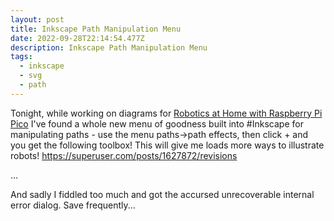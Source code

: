 ```yaml
---
layout: post
title: Inkscape Path Manipulation Menu
date: 2022-09-28T22:14:54.477Z
description: Inkscape Path Manipulation Menu
tags:
  - inkscape
  - svg
  - path
---
```

Tonight, while working on diagrams for [Robotics at Home with Raspberry Pi Pico](https://packt.link/5swS2) I've found a whole new menu of goodness built into #Inkscape for manipulating paths - use the menu paths->path effects, then click + and you get the following toolbox!
This will give me loads more ways to illustrate robots! <https://superuser.com/posts/1627872/revisions>

...

And sadly I fiddled too much and got the accursed unrecoverable internal error dialog. Save frequently...

